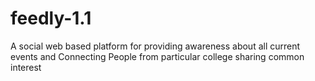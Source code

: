# feedly-1.1
A social web based platform for providing awareness about all current events and Connecting People from particular college sharing common interest 
